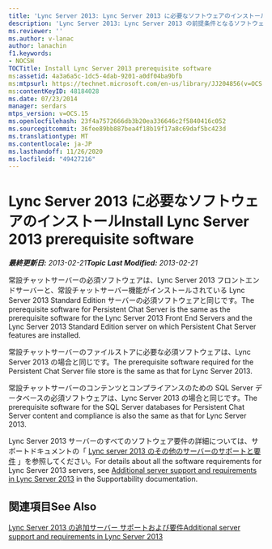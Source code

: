 ```yaml
---
title: 'Lync Server 2013: Lync Server 2013 に必要なソフトウェアのインストール'
description: 'Lync Server 2013: Lync Server 2013 の前提条件となるソフトウェアをインストールします。'
ms.reviewer: ''
ms.author: v-lanac
author: lanachin
f1.keywords:
- NOCSH
TOCTitle: Install Lync Server 2013 prerequisite software
ms:assetid: 4a3a6a5c-1dc5-4dab-9201-a0df04ba9bfb
ms:mtpsurl: https://technet.microsoft.com/en-us/library/JJ204856(v=OCS.15)
ms:contentKeyID: 48184028
ms.date: 07/23/2014
manager: serdars
mtps_version: v=OCS.15
ms.openlocfilehash: 23f4a7572666db3b20ea336646c2f5840416c052
ms.sourcegitcommit: 36fee89bb887bea4f18b19f17a8c69daf5bc423d
ms.translationtype: MT
ms.contentlocale: ja-JP
ms.lasthandoff: 11/26/2020
ms.locfileid: "49427216"
---
```

# <a name="install-lync-server-2013-prerequisite-software"></a><span data-ttu-id="cfed7-103">Lync Server 2013 に必要なソフトウェアのインストール</span><span class="sxs-lookup"><span data-stu-id="cfed7-103">Install Lync Server 2013 prerequisite software</span></span>

<div data-xmlns="http://www.w3.org/1999/xhtml">

<div class="topic" data-xmlns="http://www.w3.org/1999/xhtml" data-msxsl="urn:schemas-microsoft-com:xslt" data-cs="https://msdn.microsoft.com/">

<div data-asp="https://msdn2.microsoft.com/asp">



</div>

<div id="mainSection">

<div id="mainBody"><span data-ttu-id="cfed7-104">

<span> </span></span><span class="sxs-lookup"><span data-stu-id="cfed7-104">

<span> </span></span></span>

<span data-ttu-id="cfed7-105">_**最終更新日:** 2013-02-21_</span><span class="sxs-lookup"><span data-stu-id="cfed7-105">_**Topic Last Modified:** 2013-02-21_</span></span>

<span data-ttu-id="cfed7-106">常設チャットサーバーの必須ソフトウェアは、Lync Server 2013 フロントエンドサーバーと、常設チャットサーバー機能がインストールされている Lync Server 2013 Standard Edition サーバーの必須ソフトウェアと同じです。</span><span class="sxs-lookup"><span data-stu-id="cfed7-106">The prerequisite software for Persistent Chat Server is the same as the prerequisite software for the Lync Server 2013 Front End Servers and the Lync Server 2013 Standard Edition server on which Persistent Chat Server features are installed.</span></span>

<span data-ttu-id="cfed7-107">常設チャットサーバーのファイルストアに必要な必須ソフトウェアは、Lync Server 2013 の場合と同じです。</span><span class="sxs-lookup"><span data-stu-id="cfed7-107">The prerequisite software required for the Persistent Chat Server file store is the same as that for Lync Server 2013.</span></span>

<span data-ttu-id="cfed7-108">常設チャットサーバーのコンテンツとコンプライアンスのための SQL Server データベースの必須ソフトウェアは、Lync Server 2013 の場合と同じです。</span><span class="sxs-lookup"><span data-stu-id="cfed7-108">The prerequisite software for the SQL Server databases for Persistent Chat Server content and compliance is also the same as that for Lync Server 2013.</span></span>

<span data-ttu-id="cfed7-109">Lync Server 2013 サーバーのすべてのソフトウェア要件の詳細については、サポートドキュメントの「 [Lync server 2013 のその他のサーバーのサポートと要件](lync-server-2013-additional-server-support-and-requirements.md) 」を参照してください。</span><span class="sxs-lookup"><span data-stu-id="cfed7-109">For details about all the software requirements for Lync Server 2013 servers, see [Additional server support and requirements in Lync Server 2013](lync-server-2013-additional-server-support-and-requirements.md) in the Supportability documentation.</span></span>

<div>

## <a name="see-also"></a><span data-ttu-id="cfed7-110">関連項目</span><span class="sxs-lookup"><span data-stu-id="cfed7-110">See Also</span></span>


[<span data-ttu-id="cfed7-111">Lync Server 2013 の追加サーバー サポートおよび要件</span><span class="sxs-lookup"><span data-stu-id="cfed7-111">Additional server support and requirements in Lync Server 2013</span></span>](lync-server-2013-additional-server-support-and-requirements.md)  
  

<span data-ttu-id="cfed7-112"></div>

</div>

<span> </span>

</div>

</div>

</span><span class="sxs-lookup"><span data-stu-id="cfed7-112"></div>

</div>

<span> </span>

</div>

</div>

</span></span></div>

